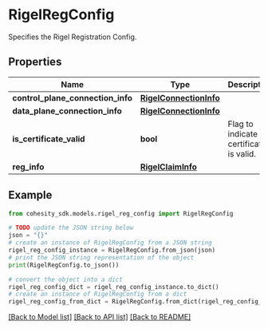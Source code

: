 # RigelRegConfig

Specifies the Rigel Registration Config.

## Properties

Name | Type | Description | Notes
------------ | ------------- | ------------- | -------------
**control_plane_connection_info** | [**RigelConnectionInfo**](RigelConnectionInfo.md) |  | [optional] 
**data_plane_connection_info** | [**RigelConnectionInfo**](RigelConnectionInfo.md) |  | [optional] 
**is_certificate_valid** | **bool** | Flag to indicate if certificate is valid. | [optional] 
**reg_info** | [**RigelClaimInfo**](RigelClaimInfo.md) |  | [optional] 

## Example

```python
from cohesity_sdk.models.rigel_reg_config import RigelRegConfig

# TODO update the JSON string below
json = "{}"
# create an instance of RigelRegConfig from a JSON string
rigel_reg_config_instance = RigelRegConfig.from_json(json)
# print the JSON string representation of the object
print(RigelRegConfig.to_json())

# convert the object into a dict
rigel_reg_config_dict = rigel_reg_config_instance.to_dict()
# create an instance of RigelRegConfig from a dict
rigel_reg_config_from_dict = RigelRegConfig.from_dict(rigel_reg_config_dict)
```
[[Back to Model list]](../README.md#documentation-for-models) [[Back to API list]](../README.md#documentation-for-api-endpoints) [[Back to README]](../README.md)



